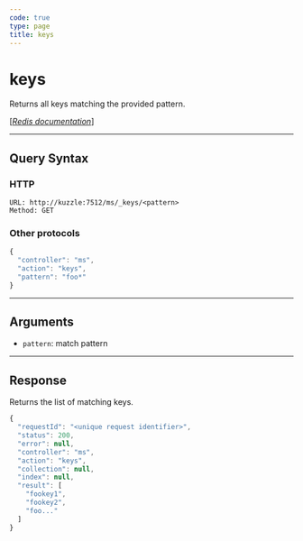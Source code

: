 ```yaml
---
code: true
type: page
title: keys
---
```


# keys



Returns all keys matching the provided pattern.

[[_Redis documentation_]](https://redis.io/commands/keys)

---

## Query Syntax

### HTTP

```http
URL: http://kuzzle:7512/ms/_keys/<pattern>
Method: GET
```

### Other protocols

```js
{
  "controller": "ms",
  "action": "keys",
  "pattern": "foo*"
}
```

---

## Arguments

- `pattern`: match pattern

---

## Response

Returns the list of matching keys.

```js
{
  "requestId": "<unique request identifier>",
  "status": 200,
  "error": null,
  "controller": "ms",
  "action": "keys",
  "collection": null,
  "index": null,
  "result": [
    "fookey1",
    "fookey2",
    "foo..."
  ]
}
```
